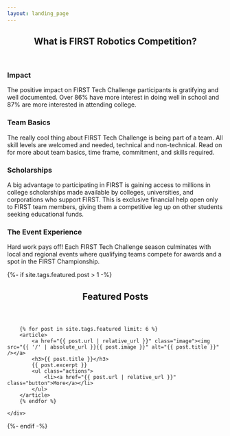 ```yaml
---
layout: landing_page
---
```


<!-- Section -->
<section>
<a name="FIRST"/>
	<header class="major">
		<h2>What is FIRST Robotics Competition?</h2>
	</header>
	<div class="features">
		<article>
			<span class="icon fa-flask"></span>
			<div class="content">
				<h3>Impact</h3>
				<p>The positive impact on FIRST Tech Challenge participants is gratifying and well documented. Over 86% have more interest in doing well in school and 87% are more interested in attending college.</p>
			</div>
		</article>
		<article>
			<span class="icon fa-hand-grab-o"></span>
			<div class="content">
				<h3>Team Basics</h3>
				<p>The really cool thing about FIRST Tech Challenge is being part of a team. All skill levels are welcomed and needed, technical and non-technical. Read on for more about team basics, time frame, commitment, and skills required.</p>
			</div>
		</article>
		<article>
			<span class="icon fa-graduation-cap"></span>
			<div class="content">
				<h3>Scholarships</h3>
				<p>A big advantage to participating in FIRST is gaining access to millions in college scholarships made available by colleges, universities, and corporations who support FIRST. This is exclusive financial help open only to FIRST team members, giving them a competitive leg up on other students seeking educational funds.</p>
			</div>
		</article>
		<article>
			<span class="icon fa-line-chart"></span>
			<div class="content">
				<h3>The Event Experience</h3>
				<p>Hard work pays off! Each FIRST Tech Challenge season culminates with local and regional events where qualifying teams compete for awards and a spot in the FIRST Championship.</p>
			</div>
		</article>
	</div>
</section>


{%- if site.tags.featured.post > 1 -%}
<!-- Section -->
<section>
	<header class="major">
		<h2>Featured Posts</h2>
	</header>
	<div class="posts">

		{% for post in site.tags.featured limit: 6 %}
		<article>
			<a href="{{ post.url | relative_url }}" class="image"><img src="{{ '/' | absolute_url }}{{ post.image }}" alt="{{ post.title }}" /></a>
			<h3>{{ post.title }}</h3>
			{{ post.excerpt }}
			<ul class="actions">
				<li><a href="{{ post.url | relative_url }}" class="button">More</a></li>
			</ul>
		</article>
		{% endfor %}

	</div>
</section>
{%- endif -%}